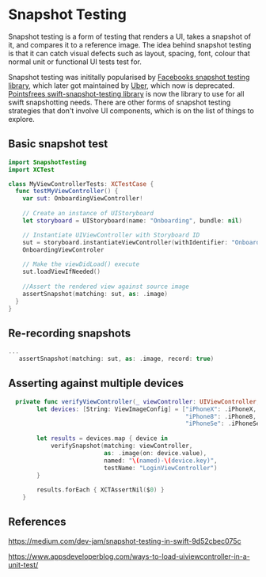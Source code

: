 # Snapshot Testing
 
Snapshot testing is a form of testing that renders a UI, takes a snapshot of it, and compares it to a reference image. The idea behind snapshot testing is that it can catch visual defects such as layout, spacing, font, colour that normal unit or functional UI tests test for.

Snapshot testing was inititally popularised by [Facebooks snapshot testing library](https://github.com/facebookarchive/ios-snapshot-test-case), which later got maintained by [Uber](https://github.com/uber/ios-snapshot-test-case), which now is deprecated. [Pointsfrees swift-snapshot-testing library](https://github.com/pointfreeco/swift-snapshot-testing) is now the library to use for all swift snapshotting needs. There are other forms of snapshot testing strategies that don't involve UI components, which is on the list of things to explore.


## Basic snapshot test 


```swift
import SnapshotTesting
import XCTest

class MyViewControllerTests: XCTestCase {
  func testMyViewController() { 
    var sut: OnboardingViewController!
   
    // Create an instance of UIStoryboard 
    let storyboard = UIStoryboard(name: "Onboarding", bundle: nil)

    // Instantiate UIViewController with Storyboard ID
    sut = storyboard.instantiateViewController(withIdentifier: "OnboardingViewController") as?
    OnboardingViewControler
   
    // Make the viewDidLoad() execute
    sut.loadViewIfNeeded()
    
    //Assert the rendered view against source image
    assertSnapshot(matching: sut, as: .image)
  }
}
```

## Re-recording snapshots
```swift
...
   assertSnapshot(matching: sut, as: .image, record: true)
```


## Asserting against multiple devices 

```swift
  private func verifyViewController(_ viewController: UIViewController, named: String) {
        let devices: [String: ViewImageConfig] = ["iPhoneX": .iPhoneX,
                                                  "iPhone8": .iPhone8, 
                                                  "iPhoneSe": .iPhoneSe]
        
        let results = devices.map { device in
            verifySnapshot(matching: viewController,
                           as: .image(on: device.value),
                           named: "\(named)-\(device.key)",
                           testName: "LoginViewController")
        }
        
        results.forEach { XCTAssertNil($0) }
    }
```


## References

https://medium.com/dev-jam/snapshot-testing-in-swift-9d52cbec075c

https://www.appsdeveloperblog.com/ways-to-load-uiviewcontroller-in-a-unit-test/
